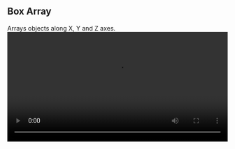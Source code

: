## Box Array
Arrays objects along X, Y and Z axes.  
<video width="100%" controls>
  <source src="./box-array.mp4" type="video/mp4">
  Your browser does not support the video tag.
</video>


